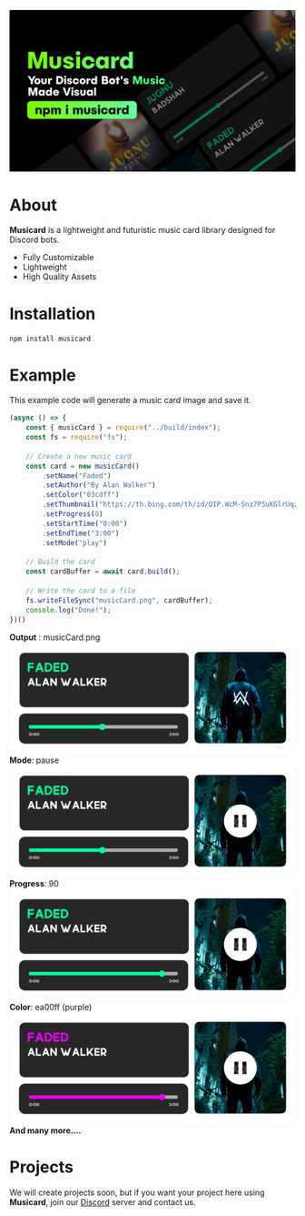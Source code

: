 ![enter image description here](https://raw.githubusercontent.com/A3PIRE/musicard/main/assets/musicard.jpg)
# About
**Musicard** is a lightweight and futuristic music card library designed for Discord bots.

- Fully Customizable
- Lightweight
- High Quality Assets


# Installation
```
npm install musicard
```

# Example
This example code will generate a music card image and save it.
```js
(async () => {
    const { musicCard } = require("../build/index");
    const fs = require("fs");

    // Create a new music card
    const card = new musicCard()
        .setName("Faded")
        .setAuthor("By Alan Walker")
        .setColor("03cdff")
        .setThumbnail("https://th.bing.com/th/id/OIP.WcM-Snz7PSuKGlrUqzsENgHaHa?pid=ImgDet&rs=1")
        .setProgress(0)
        .setStartTime("0:00")
        .setEndTime("3:00")
        .setMode("play")

    // Build the card
    const cardBuffer = await card.build();

    // Write the card to a file
    fs.writeFileSync("musicCard.png", cardBuffer);
    console.log("Done!");
})()
```
**Output** : musicCard.png
![enter image description here](https://raw.githubusercontent.com/A3PIRE/musicard/main/assets/example.png)
**Mode**: pause
![enter image description here](https://raw.githubusercontent.com/A3PIRE/musicard/main/assets/example-pause.png)
**Progress**: 90
![enter image description here](https://raw.githubusercontent.com/A3PIRE/musicard/main/assets/example-progress.png)
**Color**: ea00ff (purple)
![enter image description here](https://raw.githubusercontent.com/A3PIRE/musicard/main/assets/example-color.png)
**And many more....**
# Projects
We will create projects soon, but if you want your project here using **Musicard**, join our [Discord](https://discord.gg/TvjrWtEuyP) server and contact us.


